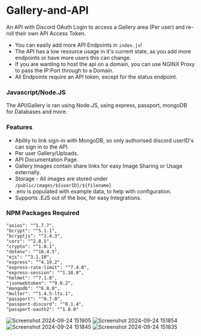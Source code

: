 # Gallery-and-API
An API with Discord OAuth Login to access a Gallery area (Per user) and re-roll their own API Access Token.

- You can easily add more API Endpoints in ``index.js``!
- The API has a low resource usage in it's current state, as you add more endpoints or have more users this can change.
- If you are wanting to host the api on a domain, you can use NGINX Proxy to pass the IP:Port through to a Domain.
- All Endpoints require an API token, except for the status endpoint.

### Javascript/Node.JS
The API/Gallery is ran using Node.JS, using express, passport, mongoDB for Databases and more.

### Features
- Ability to link sign-in with MongoDB, so only authorised discord userID's can sign in to the API.
- Per user Gallery/Uploads.
- API Documentation Page.
- Gallery Images contain share links for easy Image Sharing or Usage externally.
- Storage - All images are stored under ``/public/images/${userID}/${filename}``
- .env is populated with example data, to help with configuration.
- Supports .EJS out of the box, for easy Integrations.

### NPM Packages Required
    "axios": "^1.7.7",
    "bcrypt": "^5.1.1",
    "bcryptjs": "^2.4.3",
    "cors": "^2.8.5",
    "crypto": "^1.0.1",
    "dotenv": "^16.4.5",
    "ejs": "^3.1.10",
    "express": "^4.19.2",
    "express-rate-limit": "^7.4.0",
    "express-session": "^1.18.0",
    "helmet": "^7.1.0",
    "jsonwebtoken": "^9.0.2",
    "mongodb": "^6.8.0",
    "multer": "^1.4.5-lts.1",
    "passport": "^0.7.0",
    "passport-discord": "^0.1.4",
    "passport-oauth2": "^1.8.0"

![Screenshot 2024-09-24 151905](https://github.com/user-attachments/assets/a6c22e54-62b0-45b8-bc8c-7d1ebbae7a8b)
![Screenshot 2024-09-24 151854](https://github.com/user-attachments/assets/9b7d262f-bc91-475b-9456-de12c44a1bba)
![Screenshot 2024-09-24 151845](https://github.com/user-attachments/assets/f24e36d0-99ae-4a29-80d3-4ec820449f5e)
![Screenshot 2024-09-24 151835](https://github.com/user-attachments/assets/e29b5b42-be08-496d-9b66-c45eed310c6e)
